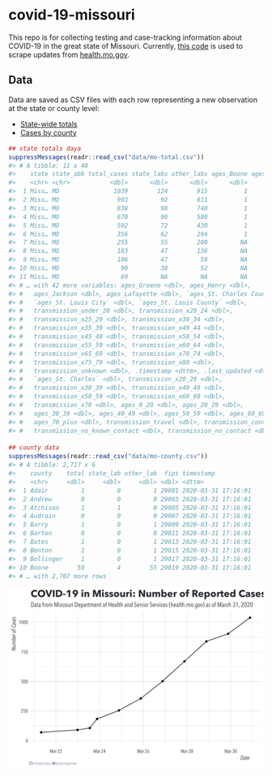 
<!-- README.md is generated from README.Rmd. Please edit that file -->

# covid-19-missouri

<!-- badges: start -->

<!-- badges: end -->

This repo is for collecting testing and case-tracking information about
COVID-19 in the great state of Missouri. Currently, [this
code](R/scrape.R) is used to scrape updates from
[health.mo.gov](https://health.mo.gov).

## Data

Data are saved as CSV files with each row representing a new observation
at the state or county level:

  - [State-wide totals](data/mo-total.csv)
  - [Cases by county](data/mo-county.csv)

<!-- end list -->

``` r
## state totals daya
suppressMessages(readr::read_csv("data/mo-total.csv"))
#> # A tibble: 11 x 49
#>    state state_abb total_cases state_labs other_labs ages_Boone ages_Camden
#>    <chr> <chr>           <dbl>      <dbl>      <dbl>      <dbl>       <dbl>
#>  1 Miss… MO               1039        124        915          1           1
#>  2 Miss… MO                903         92        811          1           1
#>  3 Miss… MO                838         98        740          1           1
#>  4 Miss… MO                670         90        580          1          NA
#>  5 Miss… MO                502         72        430          1          NA
#>  6 Miss… MO                356         62        294          1          NA
#>  7 Miss… MO                255         55        200         NA          NA
#>  8 Miss… MO                183         47        136         NA          NA
#>  9 Miss… MO                106         47         59         NA          NA
#> 10 Miss… MO                 90         38         52         NA          NA
#> 11 Miss… MO                 69         NA         NA         NA          NA
#> # … with 42 more variables: ages_Greene <dbl>, ages_Henry <dbl>,
#> #   ages_Jackson <dbl>, ages_Lafayette <dbl>, `ages_St. Charles County` <dbl>,
#> #   `ages_St. Louis City` <dbl>, `ages_St. Louis County` <dbl>,
#> #   transmission_under_20 <dbl>, transmission_x20_24 <dbl>,
#> #   transmission_x25_29 <dbl>, transmission_x30_34 <dbl>,
#> #   transmission_x35_39 <dbl>, transmission_x40_44 <dbl>,
#> #   transmission_x45_49 <dbl>, transmission_x50_54 <dbl>,
#> #   transmission_x55_59 <dbl>, transmission_x60_64 <dbl>,
#> #   transmission_x65_69 <dbl>, transmission_x70_74 <dbl>,
#> #   transmission_x75_79 <dbl>, transmission_x80 <dbl>,
#> #   transmission_unknown <dbl>, .timestamp <dttm>, .last_updated <dttm>,
#> #   `ages_St. Charles` <dbl>, transmission_x20_29 <dbl>,
#> #   transmission_x30_39 <dbl>, transmission_x40_49 <dbl>,
#> #   transmission_x50_59 <dbl>, transmission_x60_69 <dbl>,
#> #   transmission_x70 <dbl>, ages_0_20 <dbl>, ages_20_29 <dbl>,
#> #   ages_30_39 <dbl>, ages_40_49 <dbl>, ages_50_59 <dbl>, ages_60_69 <dbl>,
#> #   ages_70_plus <dbl>, transmission_travel <dbl>, transmission_contact <dbl>,
#> #   transmission_no_known_contact <dbl>, transmission_no_contact <dbl>

## county data
suppressMessages(readr::read_csv("data/mo-county.csv"))
#> # A tibble: 2,717 x 6
#>    county    total state_lab other_lab  fips timestamp          
#>    <chr>     <dbl>     <dbl>     <dbl> <dbl> <dttm>             
#>  1 Adair         1         0         1 29001 2020-03-31 17:16:01
#>  2 Andrew        0         0         0 29003 2020-03-31 17:16:01
#>  3 Atchison      1         1         0 29005 2020-03-31 17:16:01
#>  4 Audrain       0         0         0 29007 2020-03-31 17:16:01
#>  5 Barry         1         0         1 29009 2020-03-31 17:16:01
#>  6 Barton        0         0         0 29011 2020-03-31 17:16:01
#>  7 Bates         1         0         1 29013 2020-03-31 17:16:01
#>  8 Benton        1         0         1 29015 2020-03-31 17:16:01
#>  9 Bollinger     1         0         1 29017 2020-03-31 17:16:01
#> 10 Boone        59         4        55 29019 2020-03-31 17:16:01
#> # … with 2,707 more rows
```

![](img/timeseries.png)
